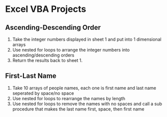 # Excel VBA Projects

## Ascending-Descending Order

1. Take the integer numbers displayed in sheet 1 and put into 1 dimensional arrays
2. Use nested for loops to arrange the integer numbers into ascending/descending orders
3. Return the results back to sheet 1.

## First-Last Name

1. Take 10 arrays of people names, each one is first name and last name seperated by space/no space
2. Use nested for loops to rearrange the names by length
3. Use nested for loops to remove the names with no spaces and call a sub procedure that makes the last name first, space, then first name


